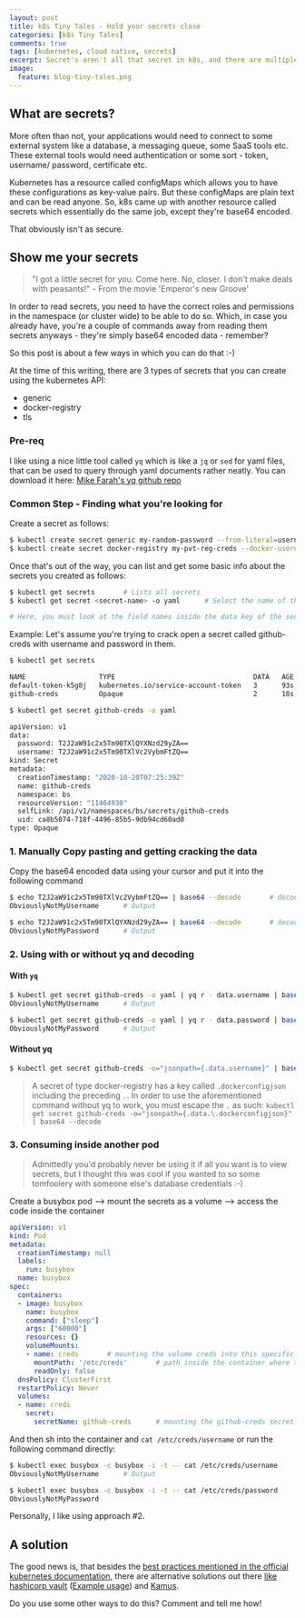 ```yaml
---
layout: post
title: k8s Tiny Tales - Hold your secrets close
categories: [k8s Tiny Tales]
comments: true
tags: [kubernetes, cloud native, secrets]
excerpt: Secret's aren't all that secret in k8s, and there are multiple ways to read secrets deployed in a cluster, given you have access.
image:
  feature: blog-tiny-tales.png
---
```


## What are secrets?

More often than not, your applications would need to connect to some external system like a database, a messaging queue, some SaaS tools etc. These external tools would need authentication or some sort - token, username/ password, certificate etc. 

Kubernetes has a resource called configMaps which allows you to have these configurations as key-value pairs. But these configMaps are plain text and can be read anyone. So, k8s came up with another resource called secrets which essentially do the same job, except they're base64 encoded. 

That obviously isn't as secure. 

## Show me your secrets 

> "I got a little secret for you. Come here. No, closer. I don't make deals with peasants!" - From the movie 'Emperor's new Groove'

In order to read secrets, you need to have the correct roles and permissions in the namespace (or cluster wide) to be able to do so. Which, in case you already have, you're a couple of commands away from reading them secrets anyways - they're simply base64 encoded data - remember?

So this post is about a few ways in which you can do that :-)

At the time of this writing, there are 3 types of secrets that you can create using the kubernetes API:
- generic 
- docker-registry
- tls

### Pre-req

I like using a nice little tool called `yq` which is like  a `jq` or `sed` for yaml files, that can be used to query through yaml documents rather neatly. You can download it here: [Mike Farah's yq github repo](https://github.com/mikefarah/yq)


### Common Step - Finding what you're looking for

Create a secret as follows:

```bash
$ kubectl create secret generic my-random-password --from-literal=username=test --from-literal=password=test    # a generic type secret maybe used to call a DB or a SaaS app etc. 
$ kubectl create secret docker-registry my-pvt-reg-creds --docker-username=admin --docker--password=password --docker-server=https://my-registry.com    # Credentials to a potentially private image repository

```

Once that's out of the way, you can list and get some basic info about the secrets you created as follows:

```bash
$ kubectl get secrets       # Lists all secrets
$ kubectl get secret <secret-name> -o yaml      # Select the name of the secret you want to open up

# Here, you must look at the field names inside the data key of the secret. The values of the sub-fields under data are what are base64 encoded. For example you could have field names like .dockerconfigjson, username, password, token etc. depending on the kind of secret created.  

```

Example: Let's assume you're trying to crack open a secret called github-creds with username and password in them.

```bash
$ kubectl get secrets

NAME                  TYPE                                  DATA   AGE
default-token-k5g8j   kubernetes.io/service-account-token   3      93s
github-creds          Opaque                                2      18s

$ kubectl get secret github-creds -o yaml

apiVersion: v1
data:
  password: T2J2aW91c2x5Tm90TXlQYXNzd29yZA==
  username: T2J2aW91c2x5Tm90TXlVc2VybmFtZQ==
kind: Secret
metadata:
  creationTimestamp: "2020-10-20T07:25:39Z"
  name: github-creds
  namespace: bs
  resourceVersion: "11464930"
  selfLink: /api/v1/namespaces/bs/secrets/github-creds
  uid: ca8b5074-718f-4496-85b5-9db94cd60ad0
type: Opaque

```


### 1. Manually Copy pasting and getting cracking the data

Copy the base64 encoded data using your cursor and put it into the following command

```bash
$ echo T2J2aW91c2x5Tm90TXlVc2VybmFtZQ== | base64 --decode       # decoding the username
ObviouslyNotMyUsername      # Output

$ echo T2J2aW91c2x5Tm90TXlQYXNzd29yZA== | base64 --decode       # decoding the password
ObviouslyNotMyPassword      # Output

```


### 2. Using with or without yq and decoding

#### With `yq`

```bash
$ kubectl get secret github-creds -o yaml | yq r - data.username | base64 --decode
ObviouslyNotMyUsername      # Output

$ kubectl get secret github-creds -o yaml | yq r - data.password | base64 --decode
ObviouslyNotMyPassword      # Output
```

#### Without yq

```bash
$ kubectl get secret github-creds -o="jsonpath={.data.username}" | base64 --decode

```

> A secret of type docker-registry has a key called `.dockerconfigjson` including the preceding `.`. In order to use the aforementioned command without yq to work, you must escape the `.` as such: `kubectl get secret github-creds -o="jsonpath={.data.\.dockerconfigjson}" | base64 --decode`

### 3. Consuming inside another pod

> Admittedly you'd probably never be using it if all you want is to view secrets, but I thought this was cool if you wanted to so some tomfoolery with someone else's database credentials :-) 

Create a busybox pod --> mount the secrets as a volume --> access the code inside the container

```yaml
apiVersion: v1
kind: Pod
metadata:
  creationTimestamp: null
  labels:
    run: busybox
  name: busybox
spec:
  containers:
  - image: busybox
    name: busybox
    command: ["sleep"]
    args: ["60000"]
    resources: {}
    volumeMounts:
    - name: creds       # mounting the volume creds into this specific container in the pod
      mountPath: '/etc/creds'       # path inside the container where the creds will be present
      readOnly: false
  dnsPolicy: ClusterFirst
  restartPolicy: Never
  volumes:
  - name: creds      
    secret:
      secretName: github-creds      # mounting the github-creds secret as a volume on the pod
```

And then sh into the container and `cat /etc/creds/username` or run the following command directly:

```bash
$ kubectl exec busybox -c busybox -i -t -- cat /etc/creds/username      # run the cat command inside the container and print the output
ObviouslyNotMyUsername      # Output

$ kubectl exec busybox -c busybox -i -t -- cat /etc/creds/password      
ObviouslyNotMyPassword

```

Personally, I like using approach #2. 


## A solution

The good news is, that besides the [best practices mentioned in the official kubernetes documentation](https://kubernetes.io/docs/concepts/configuration/secret/#best-practices), there are alternative solutions out there [like hashicorp vault](https://www.vaultproject.io/) ([Example usage](https://www.hashicorp.com/blog/injecting-vault-secrets-into-kubernetes-pods-via-a-sidecar)) and [Kamus](https://github.com/Soluto/kamus#:~:text=Kamus%20enable%20users%20to%20easily,the%20blog%20post%20and%20slides.).

Do you use some other ways to do this? Comment and tell me how!